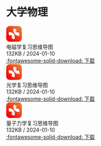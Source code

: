 # 大学物理

<div class="card file-block" markdown="1">
<div class="file-icon"><img src="/style/images/xmind.svg" style="height: 3em;"></div>
<div class="file-body">
<div class="file-title">电磁学复习思维导图</div>
<div class="file-meta">132KB / 2024-01-10</div>
</div>
<a class="down-button" target="_blank" href="EM.xmind" markdown="1">:fontawesome-solid-download: 下载</a>
</div>

<div class="card file-block" markdown="1">
<div class="file-icon"><img src="/style/images/xmind.svg" style="height: 3em;"></div>
<div class="file-body">
<div class="file-title">光学复习思维导图</div>
<div class="file-meta">132KB / 2024-01-10</div>
</div>
<a class="down-button" target="_blank" href="Optics.xmind" markdown="1">:fontawesome-solid-download: 下载</a>
</div>

<div class="card file-block" markdown="1">
<div class="file-icon"><img src="/style/images/xmind.svg" style="height: 3em;"></div>
<div class="file-body">
<div class="file-title">量子力学复习思维导图</div>
<div class="file-meta">132KB / 2024-01-10</div>
</div>
<a class="down-button" target="_blank" href="Quantum.xmind" markdown="1">:fontawesome-solid-download: 下载</a>
</div>